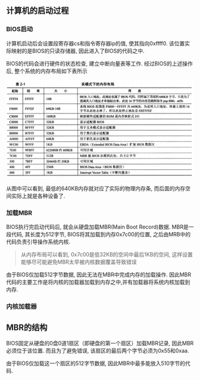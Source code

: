 

计算机的启动过程
---------------

### BIOS启动

计算机启动后会设置段寄存器cs和指令寄存器ip的值, 使其指向0xffff0. 该位置实际映射的是BIOS的只读存储器, 因此进入了BIOS的代码之中. 

BIOS的代码会进行硬件的状态检查, 建立中断向量表等工作.  经过BIOS的上述操作后, 整个系统的内存布局如下表所示

![实模式内存布局](images/实模式内存布局.jpg)


从图中可以看到, 最低的640KB内存就对应了实际的物理内存条, 而后面的内存空间实际上就是各种设备了.

### 加载MBR

BIOS执行完启动代码后, 就会从硬盘加载MBR(Main Boot Record)数据. MBR是一段代码, 其长度为512字节, BIOS将其加载到内存0x7c00的位置, 之后由MRB中的代码负责引导操作系统内核. 

> 从内存布局可以看到, 0x7c00是低32KB的空间中最后1KB的空间, 这样设置能够尽可能避免MBR太早被内核数据覆盖导致错误

由于BIOS仅加载512字节数据, 因此无法在MBR中完成内存的加载操作. 因此MBR代码的主要工作是将内核的加载器加载到内存之中,并有加载器将系统内核加载到内存.

### 内核加载器





MBR的结构
------------

BIOS固定从硬盘的0盘0道1扇区（即硬盘的第一个扇区）加载MBR记录, 因此MBR必须位于该位置. 而且为了避免错误, 该扇区的最后两个字节必须为0x55和0xaa. 

由于BIOS仅加载这一个扇区的512字节数据, 因此MBR中最多能放入510字节的代码. 


